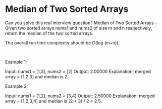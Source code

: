 # Median of Two Sorted Arrays

Can you solve this real interview question? Median of Two Sorted Arrays - Given two sorted arrays nums1 and nums2 of size m and n respectively, return the median of the two sorted arrays.

The overall run time complexity should be O(log (m+n)).

 

Example 1:


Input: nums1 = [1,3], nums2 = [2]
Output: 2.00000
Explanation: merged array = [1,2,3] and median is 2.


Example 2:


Input: nums1 = [1,2], nums2 = [3,4]
Output: 2.50000
Explanation: merged array = [1,2,3,4] and median is (2 + 3) / 2 = 2.5.